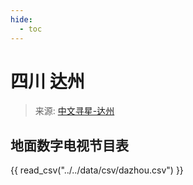 ```yaml
---
hide:
  - toc
---
```


# 四川 达州

> 来源: [中文寻星-达州](http://dtmb.saoing.com/dazhou.htm)

## 地面数字电视节目表

{{ read_csv("../../data/csv/dazhou.csv") }}
